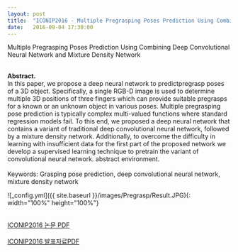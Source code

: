 ```yaml
---
layout: post
title:  "ICONIP2016 - Multiple Pregrasping Poses Prediction Using Combining Deep Convolutional Neural Network and Mixture Density Network"
date:   2016-09-04 17:30:00
---
```


Multiple Pregrasping Poses Prediction Using Combining Deep Convolutional Neural Network and Mixture Density Network<br>

<br><b>Abstract.</b>
<br>In this paper, we propose a deep neural network to predictpregrasp poses of a 3D object. Specifically, a single RGB-D image is used to determine multiple 3D positions of three fingers which can provide suitable pregrasps for a known or an unknown object in various poses. Multiple pregrasping pose prediction is typically complex multi-valued functions where standard regression models fail. To this end, we proposed a deep neural network that contains a variant of traditional deep convolutional neural network, followed by a mixture density network. Additionally, to overcome the difficulty in learning with insufficient data for the first part of the proposed network we develop a supervised learning technique to pretrain the variant of convolutional neural network. abstract environment.<br><br>
Keywords: Grasping pose prediction, deep convolutional neural network, mixture density network

![_config.yml]({{ site.baseurl }}/images/Pregrasp/Result.JPG){: width="100%" height="100%"}<br>

<br>[ICONIP2016 논문 PDF](https://github.com/sp9103/sp9103.github.io/blob/master/PDF/ICONIP2016.pdf)<br>
<br>[ICONIP2016 발표자료PDF](https://github.com/sp9103/sp9103.github.io/blob/master/PDF/ICONIP2016-발표자료.pdf)<br>

